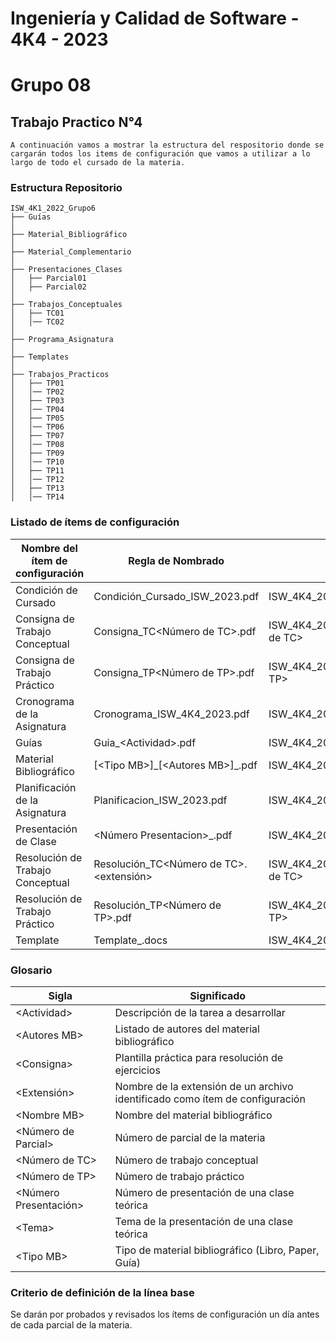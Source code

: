 # Ingeniería y Calidad de Software - 4K4 - 2023
# Grupo 08

## Trabajo Practico N°4

	A continuación vamos a mostrar la estructura del respositorio donde se cargarán todos los items de configuración que vamos a utilizar a lo largo de todo el cursado de la materia.

### Estructura Repositorio
```
ISW_4K1_2022_Grupo6
├── Guías
│  
├── Material_Bibliográfico
│   
├── Material_Complementario
│   
├── Presentaciones_Clases
│   ├── Parcial01
│   ├── Parcial02
│   
├── Trabajos_Conceptuales
│   ├── TC01
│   │── TC02
│ 
├── Programa_Asignatura
│ 
├── Templates
│ 
├── Trabajos_Practicos
│   ├── TP01
│   │── TP02
│   ├── TP03
│   │── TP04
│   ├── TP05
│   │── TP06
│   ├── TP07
│   │── TP08
│   ├── TP09
│   │── TP10
│   ├── TP11
│   │── TP12
│   ├── TP13
│   │── TP14
```
### Listado de ítems de configuración

| Nombre del ítem de configuración  |Regla de Nombrado              |Ubicación |
|-----------------------------------|-------------------------------|-----------------------------|
|Condición de Cursado|Condición_Cursado_ISW_2023.pdf           | ISW_4K4_2023_Grupo8/ProgramaAsignatura          |
|Consigna de Trabajo Conceptual          |Consigna_TC<Número de TC>.pdf            |ISW_4K4_2023_Grupo8/Trabajos_Conceptuales/TC<Número de TC>         |
|Consigna de Trabajo Práctico       |Consigna_TP<Número de TP>.pdf|ISW_4K4_2023_Grupo8/Trabajos_Practicos/TP<Número de TP>|
|Cronograma de la Asignatura         |Cronograma_ISW_4K4_2023.pdf|ISW_4K4_2023_Grupo8/ProgramaAsignatura|
|Guías         |Guia_\<Actividad>.pdf|ISW_4K4_2023_Grupo8/Guias|
|Material Bibliográfico          |[\<Tipo MB>]\_[\<Autores MB>]_<Nombre MB>.pdf|ISW_4K4_2023_Grupo8/Material_Bibliografico|
|Planificación de la Asignatura         |Planificacion_ISW_2023.pdf|ISW_4K4_2023_Grupo8/ProgramaAsignatura|
|Presentación de Clase         |<Número Presentacion>_<Tema>.pdf|ISW_4K4_2023_Grupo8/Teoria/Parcial<Número de Parcial>|
|Resolución de Trabajo Conceptual|Resolución_TC<Número de TC>.<extensión>|ISW_4K4_2023_Grupo8/Trabajos_Conceptuales/TC<Número de TC>|
|Resolución de Trabajo Práctico        |Resolución_TP<Número de TP>.pdf|ISW_4K4_2023_Grupo8/Trabajos_Practicos/TP<Número de TP>|
|Template|Template_<Consigna>.docs|ISW_4K4_2023_Grupo8/Templates|

### Glosario

| Sigla| Significado |
| ------------------------------ | ---------------------------------------------------------------|
|\<Actividad>  | Descripción de la tarea a desarrollar|
|\<Autores MB>  |Listado de autores del material bibliográfico |
|\<Consigna>  | Plantilla práctica para resolución de ejercicios|
| \<Extensión> | Nombre de la extensión de un archivo identificado como ítem de configuración|
| \<Nombre MB> | Nombre del material bibliográfico|
| <Número de Parcial> | Número de parcial de la materia|
| <Número de TC> |Número de trabajo conceptual |
| <Número de TP> |Número de trabajo práctico |
| <Número Presentación> |Número de presentación de una clase teórica |
| \<Tema> |Tema de la presentación de una clase teórica |
| \<Tipo MB> |Tipo de material bibliográfico (Libro, Paper, Guía) |

### Criterio de definición de la línea base

Se darán por probados y revisados los ítems de configuración un día antes de cada parcial de la materia.

```
